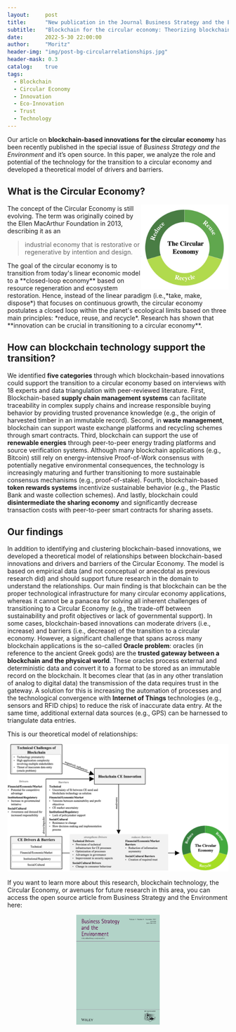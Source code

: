 ```yaml
---
layout:     post
title:      "New publication in the Journal Business Strategy and the Environment" 
subtitle:   "Blockchain for the circular economy: Theorizing blockchain's role in the transition to a circular economy through an empirical investigation"
date:       2022-5-30 22:00:00
author:     "Moritz"
header-img: "img/post-bg-circularrelationships.jpg"
header-mask: 0.3
catalog:    true
tags:
  - Blockchain
  - Circular Economy
  - Innovation
  - Eco-Innovation
  - Trust
  - Technology
---
```


Our article on **blockchain-based innovations for the circular economy** has been recently published in the special issue of *Business Strategy and the Environment* and it’s open source. 
In this paper, we analyze the role and potential of the technology for the transition to a circular economy and developed a theoretical model of drivers and barriers.

## What is the Circular Economy?
<img align="right" alt="Principles of the Circular Economy" width="200" src="/img/in-post/reduce.png">
The concept of the Circular Economy is still evolving. The term was originally coined by the Ellen MacArthur Foundation in 2013, describing it as an 


<blockquote> 
  
  <p>industrial economy that is restorative or regenerative by intention and design.
  
  </p></blockquote> 
The goal of the circular economy is to transition from today's linear economic model to a **closed-loop economy** based on resource regeneration and ecosystem restoration. Hence, instead of the linear paradigm (i.e.,*take, make, dispose*) that focuses on continuous growth, the circular economy postulates a closed loop within the planet's ecological limits based on three main principles: *reduce, reuse, and recycle*. Research has shown that **innovation can be crucial in transitioning to a circular economy**.

## How can blockchain technology support the transition?
We identified **five categories** through which blockchain-based innovations could support the transition to a circular economy based on interviews with 18 experts and data triangulation with peer-reviewed literature. First, Blockchain-based **supply chain management systems** can facilitate traceability in complex supply chains and increase responsible buying behavior by providing trusted provenance knowledge (e.g., the origin of harvested timber in an immutable record). Second, in **waste management**, blockchain can support waste exchange platforms and recycling schemes through smart contracts. Third, blockchain can support the use of **renewable energies** through peer-to-peer energy trading platforms and source verification systems. Although many blockchain applications (e.g., Bitcoin) still rely on energy-intensive Proof-of-Work consensus with potentially negative environmental consequences, the technology is increasingly maturing and further transitioning to more sustainable consensus mechanisms (e.g., proof-of-stake). Fourth, blockchain-based **token rewards systems** incentivize sustainable behavior (e.g., the Plastic Bank and waste collection schemes). And lastly, blockchain could **disintermediate the sharing economy** and significantly decrease transaction costs with peer-to-peer smart contracts for sharing assets.

## Our findings
In addition to identifying and clustering blockchain-based innovations, we developed a theoretical model of relationships between blockchain-based innovations and drivers and barriers of the Circular Economy. The model is based on empirical data (and not conceptual or anecdotal as previous research did) and should support future research in the domain to understand the relationships. Our main finding is that blockchain can be the proper technological infrastructure for many circular economy applications, whereas it cannot be a panacea for solving all inherent challenges of transitioning to a Circular Economy (e.g., the trade-off between sustainability and profit objectives or lack of governmental support). In some cases, blockchain-based innovations can moderate drivers (i.e., increase) and barriers (i.e., decrease) of the transition to a circular economy. However, a significant challenge that spans across many blockchain applications is the so-called **Oracle problem**: oracles (in reference to the ancient Greek gods) are the **trusted gateway between a blockchain and the physical world**. These oracles process external and deterministic data and convert it to a format to be stored as an immutable record on the blockchain. It becomes clear that (as in any other translation of analog to digital data) the transmission of the data requires trust in the gateway. A solution for this is increasing the automation of processes and the technological convergence with **Internet of Things** technologies (e.g., sensors and RFID chips) to reduce the risk of inaccurate data entry. At the same time, additional external data sources (e.g., GPS) can be harnessed to triangulate data entries.

This is our theoretical model of relationships:

<img src="/img/in-post/theoreticalmodel.jpg" alt="Theoretical Model" width="1000"/>


If you want to learn more about this research, blockchain technology, the Circular Economy, or avenues for future research in this area, you can access the open source article from Business Strategy and the Environment here:  

   <html>
<body>
  <div style="text-align: center;">
   <center>
      <a href="https://onlinelibrary.wiley.com/doi/full/10.1002/bse.3032"><img src="/img/in-post/bse.jpg" alt="Journal Cover" width="190"></a>
   </center>

       

